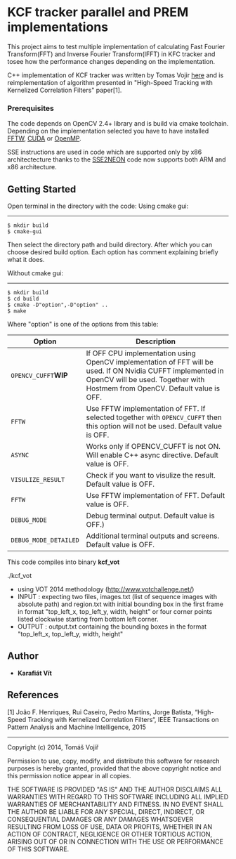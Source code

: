 # KCF tracker parallel and PREM implementations
This project aims to test multiple implementation of calculating Fast Fourier Transform(FFT) and Inverse Fourier Transform(IFFT) in KFC tracker and tosee how the performance changes depending on the implementation.

C++ implementation of KCF tracker was written by Tomas Vojir [here](https://github.com/vojirt/kcf/blob/master/README.md) and is reimplementation of algorithm presented in "High-Speed Tracking with Kernelized Correlation Filters" paper[1].

### Prerequisites
The code depends on OpenCV 2.4+ library and is build via cmake toolchain. Depending on the implementation selected you have to have installed [FFTW](http://www.fftw.org/), [CUDA](https://developer.nvidia.com/cuda-downloads) or [OpenMP](http://www.openmp.org/).

SSE instructions are used in code which are supported only by x86 architectecture thanks to the [SSE2NEON](https://github.com/jratcliff63367/sse2neon) code now supports both ARM and x86 architecture. 

## Getting Started
Open terminal in the directory with the code:
Using cmake gui:
________________
```
$ mkdir build
$ cmake-gui
```
Then select the directory path and build directory. After which you can choose desired build option. Each option has comment explaining briefly what it does.

Without cmake gui:
___________________
```
$ mkdir build
$ cd build
$ cmake -D"option",-D"option" ..
$ make
```

Where "option" is one of the options from this table:

| Option| Description |
| --- | --- |
| `OPENCV_CUFFT`**WIP** | If OFF CPU implementation using OpenCV implementation of FFT will be used. If ON Nvidia CUFFT implemented in OpenCV will be used. Together with Hostmem from OpenCV. Default value is OFF.|
| `FFTW` | Use FFTW implementation of FFT. If selected together with `OPENCV_CUFFT` then this option will not be used. Default value is OFF.|
| `ASYNC` | Works only if OPENCV_CUFFT is not ON. Will enable C++ async directive. Default value is OFF.|
| `VISULIZE_RESULT` | Check if you want to visulize the result. Default value is OFF. |
| `FFTW` | Use FFTW implementation of FFT. Default value is OFF.|
| `DEBUG_MODE` | Debug terminal output. Default value is OFF.)|
| `DEBUG_MODE_DETAILED` |Additional terminal outputs and screens. Default value is OFF.|

This code compiles into binary **kcf_vot**

./kcf_vot
- using VOT 2014 methodology (http://www.votchallenge.net/)
 - INPUT : expecting two files, images.txt (list of sequence images with absolute path) and
           region.txt with initial bounding box in the first frame in format "top_left_x, top_left_y, width, height" or
           four corner points listed clockwise starting from bottom left corner.
 - OUTPUT : output.txt containing the bounding boxes in the format "top_left_x, top_left_y, width, height"

 

## Author
* **Karafiát Vít**

## References

[1] João F. Henriques, Rui Caseiro, Pedro Martins, Jorge Batista, “High-Speed Tracking with Kernelized Correlation Filters“,
IEEE Transactions on Pattern Analysis and Machine Intelligence, 2015
_____________________________________
Copyright (c) 2014, Tomáš Vojíř

Permission to use, copy, modify, and distribute this software for research
purposes is hereby granted, provided that the above copyright notice and
this permission notice appear in all copies.

THE SOFTWARE IS PROVIDED "AS IS" AND THE AUTHOR DISCLAIMS ALL WARRANTIES
WITH REGARD TO THIS SOFTWARE INCLUDING ALL IMPLIED WARRANTIES OF
MERCHANTABILITY AND FITNESS. IN NO EVENT SHALL THE AUTHOR BE LIABLE FOR
ANY SPECIAL, DIRECT, INDIRECT, OR CONSEQUENTIAL DAMAGES OR ANY DAMAGES
WHATSOEVER RESULTING FROM LOSS OF USE, DATA OR PROFITS, WHETHER IN AN
ACTION OF CONTRACT, NEGLIGENCE OR OTHER TORTIOUS ACTION, ARISING OUT OF
OR IN CONNECTION WITH THE USE OR PERFORMANCE OF THIS SOFTWARE.
